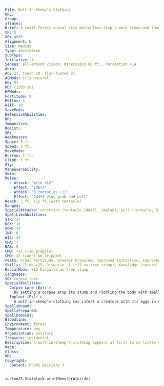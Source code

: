 ```yaml
---
File: Wolf-In-Sheep's-Clothing
URL: 
Group: 
aliases: 
Brief: A small forest animal sits motionless atop a worn stump-and then the stump's face peels open into a maw of sharp teeth.
CR: 8
XP: 4800
Alignment: N
Size: Medium
Type: aberration
SubType: 
Initiative: 4
Senses: all-around vision, darkvision 60 ft.; Perception +14
Aura: 
AC: 21, touch 10, flat-footed 21
ACMods: (+11 natural)
HP: 97
HD: (13d8+39)
HPMods: 
Fortitude: 9
Reflex: 6
Will: 10
SaveMods: 
DefensiveAbilities: 
DR: 
Immunities: 
Resist: 
SR: 
Weaknesses: 
Space: 5 ft.
Speed: 5 ft.
MoveMods: 
Burrow: 5 ft.
Climb: 5 ft.
Fly: 
Maneuverability: 
Swim: 
Melee: 
  - Attack: "bite +12"
    Effect: "1d6+3"
  - Attack: "8 tentacles +11"
    Effect: "1d4+1 plus grab and pull"
Reach: 5 ft. (15 ft. with tentacle)
Ranged: 
SpecialAttacks: constrict (tentacle 1d4+3), implant, pull (tentacle, 5 ft.)
SpellLikeAbilities: 
STR: 17
DEX: 10
CON: 17
INT: 6
WIS: 14
CHA: 7
BAB: 9
CMB: +12 (+18 grapple)
CMD: 22 (can't be tripped)
Feats: Great Fortitude, Greater GrappleB, Improved Initiative, Improved Lightning Reflexes, Lightning Reflexes, Multiattack, Skill Focus (Perception), Weapon Focus (tentacle)
Skills: Climb +15, Disguise -1 (+11 as tree stump), Knowledge (nature) +4, Perception +14, Sense Motive +8, Stealth +9
RacialMods: +12 Disguise as tree stump
Languages: 
SQ: corpse lure
SpecialAbilities:
  Corpse Lure (Ex): >
    By setting a corpse atop its stump and riddling the body with small, extruded filaments, a wolf-in-sheep's-clothing can crudely maneuver the corpse, manipulating it like a puppet. The corpse cannot leave the stump or perform complex actions, but is instead used to lure larger prey within range of the wolf-in-sheep's-clothing's tentacles. The largest corpse a wolf-in-sheep's-clothing can manipulate in this fashion is two size categories smaller than itself (thus Tiny creatures for a Medium wolf-in-sheep's-clothing). When a wolf-in-sheep's-clothing uses a corpse like this, it gains a +8 bonus on Disguise checks beyond its normal racial bonus.
  Implant (Ex): >
    A wolf-in-sheep's-clothing can infest a creature with its eggs in one of two ways. A creature that eats a carcass used by the monster as a corpse lure automatically becomes implanted. Alternatively, up to once per day, a wolf-in-sheep's-clothing can implant an egg into a helpless or pinned creature as part of a grapple action. The target can resist being implanted with a DC 19 Fortitude save, but if it fails, the seed gestates and becomes a self-aware creature that slowly steals nourishment from its host before finally exploding free of its host's gut. The parasite can be cut free of the host's belly with a DC 25 Heal check, which takes 1 hour and deals 3d6 slashing damage regardless of success or failure. Remove disease (or any similar effect) also kills an implanted egg.  Wolf-in-Sheep's-Clothing Egg: Infestation-ingestion; save Fort 19; onset 1 day; frequency 1/day; effect 1d4 Str damage until host reaches 0, then 3d6 damage as parasite bursts free; cure 3 consecutive saves. The save DC is Constitution-based.
SpellsKnown: 
SpellsPrepared: 
SpellDomains: 
Bloodline: 
Environment: forest
Temperature: any
Organization: solitary
Treasure: incidental
Description: A wolf-in-sheep's-clothing appears at first to be little more than a tree stump sitting in a clearing, perhaps with a small animal sitting atop it. Only when a predator comes close does it become clear that the small animal is in fact long dead, given false life by tendrils springing up through its form, but by then it's too late, as the wolf-in-sheep's-clothing drags the would-be hunter into its waiting maw.  Though intelligent, these monsters see little need for the company of others. Their method of reproduction is as hideous as their tactic of using corpses as lures, for they implant their parasitic eggs in living hosts, giving their spawn a fresh meal to eat upon hatching.  A wolf-in-sheep's-clothing is usually about 4 to 5 feet across and weighs 200 pounds.
Race: 
Class: 
MR: 
Copyright:
  Content: PFRPG Bestiary 3
---
```

```dataviewjs
customJS.Statblock.printMonsterWiki(dv)
```
